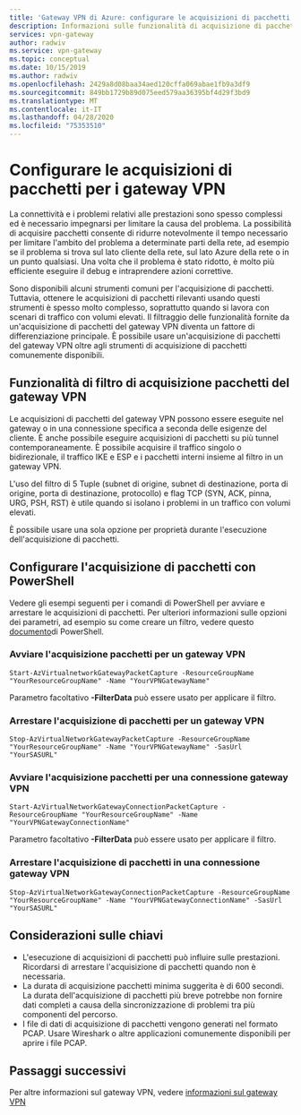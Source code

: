 ```yaml
---
title: 'Gateway VPN di Azure: configurare le acquisizioni di pacchetti'
description: Informazioni sulle funzionalità di acquisizione di pacchetti che è possibile usare nei gateway VPN.
services: vpn-gateway
author: radwiv
ms.service: vpn-gateway
ms.topic: conceptual
ms.date: 10/15/2019
ms.author: radwiv
ms.openlocfilehash: 2429a8d08baa34aed120cffa069abae1fb9a3df9
ms.sourcegitcommit: 849bb1729b89d075eed579aa36395bf4d29f3bd9
ms.translationtype: MT
ms.contentlocale: it-IT
ms.lasthandoff: 04/28/2020
ms.locfileid: "75353510"
---
```

# <a name="configure-packet-captures-for-vpn-gateways"></a>Configurare le acquisizioni di pacchetti per i gateway VPN

La connettività e i problemi relativi alle prestazioni sono spesso complessi ed è necessario impegnarsi per limitare la causa del problema. La possibilità di acquisire pacchetti consente di ridurre notevolmente il tempo necessario per limitare l'ambito del problema a determinate parti della rete, ad esempio se il problema si trova sul lato cliente della rete, sul lato Azure della rete o in un punto qualsiasi. Una volta che il problema è stato ridotto, è molto più efficiente eseguire il debug e intraprendere azioni correttive.

Sono disponibili alcuni strumenti comuni per l'acquisizione di pacchetti. Tuttavia, ottenere le acquisizioni di pacchetti rilevanti usando questi strumenti è spesso molto complesso, soprattutto quando si lavora con scenari di traffico con volumi elevati. Il filtraggio delle funzionalità fornite da un'acquisizione di pacchetti del gateway VPN diventa un fattore di differenziazione principale. È possibile usare un'acquisizione di pacchetti del gateway VPN oltre agli strumenti di acquisizione di pacchetti comunemente disponibili.

## <a name="vpn-gateway-packet-capture-filtering-capabilities"></a>Funzionalità di filtro di acquisizione pacchetti del gateway VPN

Le acquisizioni di pacchetti del gateway VPN possono essere eseguite nel gateway o in una connessione specifica a seconda delle esigenze del cliente. È anche possibile eseguire acquisizioni di pacchetti su più tunnel contemporaneamente. È possibile acquisire il traffico singolo o bidirezionale, il traffico IKE e ESP e i pacchetti interni insieme al filtro in un gateway VPN.

L'uso del filtro di 5 Tuple (subnet di origine, subnet di destinazione, porta di origine, porta di destinazione, protocollo) e flag TCP (SYN, ACK, pinna, URG, PSH, RST) è utile quando si isolano i problemi in un traffico con volumi elevati.

È possibile usare una sola opzione per proprietà durante l'esecuzione dell'acquisizione di pacchetti.

## <a name="setup-packet-capture-using-powershell"></a>Configurare l'acquisizione di pacchetti con PowerShell

Vedere gli esempi seguenti per i comandi di PowerShell per avviare e arrestare le acquisizioni di pacchetti. Per ulteriori informazioni sulle opzioni dei parametri, ad esempio su come creare un filtro, vedere questo [documento](https://docs.microsoft.com/powershell/module/az.network/start-azvirtualnetworkgatewaypacketcapture)di PowerShell.

### <a name="start-packet-capture-for-a-vpn-gateway"></a>Avviare l'acquisizione pacchetti per un gateway VPN

```azurepowershell-interactive
Start-AzVirtualnetworkGatewayPacketCapture -ResourceGroupName "YourResourceGroupName" -Name "YourVPNGatewayName"
```

Parametro facoltativo **-FilterData** può essere usato per applicare il filtro.

### <a name="stop-packet-capture-for-a-vpn-gateway"></a>Arrestare l'acquisizione di pacchetti per un gateway VPN

```azurepowershell-interactive
Stop-AzVirtualNetworkGatewayPacketCapture -ResourceGroupName "YourResourceGroupName" -Name "YourVPNGatewayName" -SasUrl "YourSASURL"
```

### <a name="start-packet-capture-for-a-vpn-gateway-connection"></a>Avviare l'acquisizione pacchetti per una connessione gateway VPN

```azurepowershell-interactive
Start-AzVirtualNetworkGatewayConnectionPacketCapture -ResourceGroupName "YourResourceGroupName" -Name "YourVPNGatewayConnectionName"
```

Parametro facoltativo **-FilterData** può essere usato per applicare il filtro.

### <a name="stop-packet-capture-on-a-vpn-gateway-connection"></a>Arrestare l'acquisizione di pacchetti in una connessione gateway VPN

```azurepowershell-interactive
Stop-AzVirtualNetworkGatewayConnectionPacketCapture -ResourceGroupName "YourResourceGroupName" -Name "YourVPNGatewayConnectionName" -SasUrl "YourSASURL"
```

## <a name="key-considerations"></a>Considerazioni sulle chiavi

- L'esecuzione di acquisizioni di pacchetti può influire sulle prestazioni. Ricordarsi di arrestare l'acquisizione di pacchetti quando non è necessaria.
- La durata di acquisizione pacchetti minima suggerita è di 600 secondi. La durata dell'acquisizione di pacchetti più breve potrebbe non fornire dati completi a causa della sincronizzazione di problemi tra più componenti del percorso.
- I file di dati di acquisizione di pacchetti vengono generati nel formato PCAP. Usare Wireshark o altre applicazioni comunemente disponibili per aprire i file PCAP.

## <a name="next-steps"></a>Passaggi successivi

Per altre informazioni sul gateway VPN, vedere [informazioni sul gateway VPN](vpn-gateway-about-vpngateways.md)
